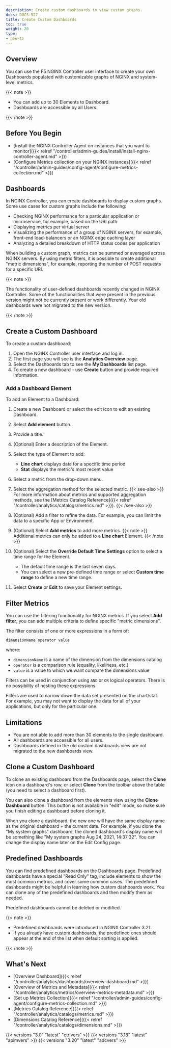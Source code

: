 ```yaml
---
description: Create custom dashboards to view custom graphs.
docs: DOCS-527
title: Create Custom Dashboards
toc: true
weight: 20
type:
- how-to
---
```



## Overview

You can use the F5 NGINX Controller user interface to create your own Dashboards populated with customizable graphs of NGINX and system-level metrics.

{{< note >}}

- You can add up to 30 Elements to Dashboard.
- Dashboards are accessible by all Users.

{{< /note >}}

## Before You Begin

- [Install the NGINX Controller Agent on instances that you want to monitor]({{< relref "/controller/admin-guides/install/install-nginx-controller-agent.md" >}})
- [Configure Metrics collection on your NGINX instances]({{< relref "/controller/admin-guides/config-agent/configure-metrics-collection.md" >}})

## Dashboards

In NGINX Controller, you can create dashboards to display custom graphs. Some use cases for custom graphs include the following:

- Checking NGINX performance for a particular application or microservice, for example, based on the URI path
- Displaying metrics per virtual server
- Visualizing the performance of a group of NGINX servers, for example, front-end load-balancers or an NGINX edge caching layer
- Analyzing a detailed breakdown of HTTP status codes per application

When building a custom graph, metrics can be summed or averaged across NGINX servers. By using metric filters, it is possible to create additional "metric dimensions", for example, reporting the number of POST requests for a specific URI.

   {{< note >}}

The functionality of user-defined dashboards recently changed in NGINX Controller. Some of the functionalities that were present in the
previous version might not be currently present or work differently. Your old dashboards were not migrated to the new version.

   {{< /note >}}

## Create a Custom Dashboard

To create a custom dashboard:

1. Open the NGINX Controller user interface and log in.
2. The first page you will see is the **Analytics Overview** page.
3. Select the Dashboards tab to see the **My Dashboards** list page.
4. To create a new dashboard - use **Create** button and provide required information.

### Add a Dashboard Element

To add an Element to a Dashboard:

1. Create a new Dashboard or select the edit icon to edit an existing Dashboard.
2. Select **Add element** button.
3. Provide a title.
4. (Optional) Enter a description of the Element.
5. Select the type of Element to add:

   - **Line chart** displays data for a specific time period
   - **Stat** displays the metric's most recent value

6. Select a metric from the drop-down menu.
7. Select the aggregation method for the selected metric.
   {{< see-also >}}
For more information about metrics and supported aggregation methods, see the [Metrics Catalog Reference]({{< relref "/controller/analytics/catalogs/metrics.md" >}}).
   {{< /see-also >}}
8. (Optional) Add a filter to refine the data. For example, you can limit the data to a specific App or Environment.
9. (Optional) Select **Add metrics** to add more metrics.
   {{< note >}}
Additional metrics can only be added to a **Line chart** Element.
   {{< /note >}}
10. (Optional) Select the **Override Default Time Settings** option to select a time range for the Element.

    - The default time range is the last seven days.
    - You can select a new pre-defined time range or select **Custom time range** to define a new time range.

11. Select **Create** or **Edit** to save your Element settings.

## Filter Metrics

You can use the filtering functionality for NGINX metrics. If you select **Add filter**, you can add multiple criteria to define specific "metric dimensions".

The filter consists of one or more expressions in a form of:

`dimensionName operator value`

where:

- `dimensionName` is a name of the dimension from the dimensions catalog
- `operator` is a comparison rule (equality, likeliness, etc.)
- `value` is a value to which we want compare the dimensions value

Filters can be used in conjunction using `AND` or `OR` logical operators. There is no possibility of nesting these expressions.

Filters are used to narrow down the data set presented on the chart/stat. For example, you may not want to display the data for all of your applications, but only for the particular one.

## Limitations

- You are not able to add more than 30 elements to the single dashboard.
- All dashboards are accessible for all users.
- Dashboards defined in the old custom dashboards view are not migrated to the new dashboards view.

## Clone a Custom Dashboard

To clone an existing dashboard from the Dashboards page, select the **Clone** icon on a dashboard's row, or select **Clone** from the toolbar above the table (you need to select a dashboard first).

You can also clone a dashboard from the elements view using the **Clone Dashboard** button. This button is not available in "edit" mode, so make sure you finish editing a dashboard before cloning it.

When you clone a dashboard, the new one will have the same display name as the original dashboard + the current date. For example, if you clone the "My system graphs" dashboard, the cloned dashboard's display name will be something like "My system graphs Aug 24, 2021, 14:37:32". You can change the display name later on the Edit Config page.

## Predefined Dashboards

You can find predefined dashboards on the Dashboards page. Predefined dashboards have a special "Read Only" tag, include elements to show the most common metrics, and cover some common cases. The predefined dashboards might be helpful in learning how custom dashboards work. You can clone any of the predefined dashboards and then modify them as needed.

Predefined dashboards cannot be deleted or modified.

{{< note >}}

- Predefined dashboards were introduced in NGINX Controller 3.21.
- If you already have custom dashboards, the predefined ones should appear at the end of the list when default sorting is applied.

{{< /note >}}

## What's Next

- [Overview Dashboard]({{< relref "/controller/analytics/dashboards/overview-dashboard.md" >}})
- [Overview of Metrics and Metadata]({{< relref "/controller/analytics/metrics/overview-metrics-metadata.md" >}})
- [Set up Metrics Collection]({{< relref "/controller/admin-guides/config-agent/configure-metrics-collection.md" >}})
- [Metrics Catalog Reference]({{< relref "/controller/analytics/catalogs/metrics.md" >}})
- [Dimensions Catalog Reference]({{< relref "/controller/analytics/catalogs/dimensions.md" >}})

{{< versions "3.0" "latest" "ctrlvers" >}}
{{< versions "3.18" "latest" "apimvers" >}}
{{< versions "3.20" "latest" "adcvers" >}}
